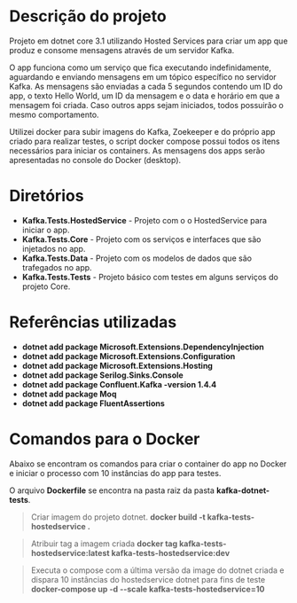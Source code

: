
# Descrição do projeto

Projeto em dotnet core 3.1 utilizando Hosted Services para criar um app que produz e consome mensagens através de um servidor Kafka.

O app funciona como um serviço que fica executando indefinidamente, aguardando e enviando mensagens em um tópico específico no servidor Kafka. As mensagens são enviadas a cada 5 segundos contendo um ID do app, o texto Hello World, um ID da mensagem e o data e horário em que a mensagem foi criada. Caso outros apps sejam iniciados, todos possuirão o mesmo comportamento.

Utilizei docker para subir imagens do Kafka, Zoekeeper e do próprio app criado para realizar testes, o script docker compose possui todos os itens necessários para iniciar os containers. As mensagens dos apps serão apresentadas no console do Docker (desktop). 

# Diretórios

 - **Kafka.Tests.HostedService** - Projeto com o o HostedService para iniciar o app. 
 - **Kafka.Tests.Core** - Projeto com os serviços e interfaces que são injetados no app. 
 - **Kafka.Tests.Data** - Projeto com os modelos de dados que são trafegados no app. 
 - **Kafka.Tests.Tests** - Projeto básico com testes em alguns serviços do projeto Core.

# Referências utilizadas

 - **dotnet add package Microsoft.Extensions.DependencyInjection** 
 - **dotnet add package Microsoft.Extensions.Configuration** 
 - **dotnet add package Microsoft.Extensions.Hosting** 
 - **dotnet add package Serilog.Sinks.Console** 
 - **dotnet add package Confluent.Kafka -version 1.4.4** 
 - **dotnet add package Moq** 
 - **dotnet add package FluentAssertions**

# Comandos para o Docker

Abaixo se encontram os comandos para criar o container do app no Docker e iniciar o processo com 10 instâncias do app para testes.

O arquivo **Dockerfile** se encontra na pasta raiz da pasta **kafka-dotnet-tests**.

>Criar imagem do projeto dotnet.
**docker build -t kafka-tests-hostedservice .**

>Atribuir tag a imagem criada
**docker tag kafka-tests-hostedservice:latest kafka-tests-hostedservice:dev**

>Executa o compose com a última versão da image do dotnet criada e dispara 10 instâncias do hostedservice dotnet para fins de teste
**docker-compose up -d --scale kafka-tests-hostedservice=10**
